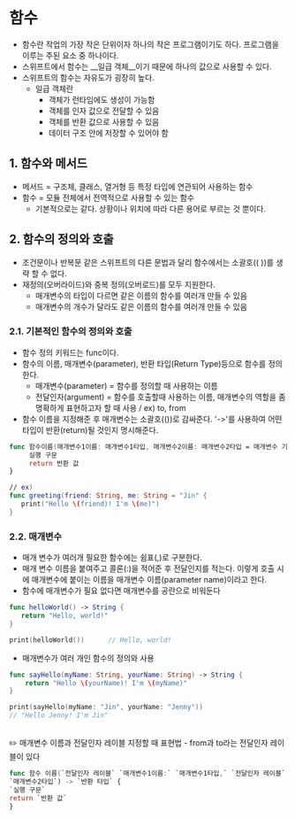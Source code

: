 # 함수
- 함수란 작업의 가장 작은 단위이자 하나의 작은 프로그램이기도 하다. 프로그램을 이루는 주된 요소 중 하나이다.
- 스위프트에서 함수는 __일급 객체__이기 때문에 하나의 값으로 사용할 수 있다.
- 스위프트의 함수는 자유도가 굉장히 높다.
   - 일급 객체란
      - 객체가 런타임에도 생성이 가능함
      - 객체를 인자 값으로 전달할 수 있음
      - 객체를 반환 값으로 사용할 수 있음
      - 데이터 구조 안에 저장할 수 있어야 함
      
## 1. 함수와 메서드
- 메서드 = 구조체, 클래스, 열거형 등 특정 타입에 연관되어 사용하는 함수
- 함수 = 모듈 전체에서 전역적으로 사용할 수 있는 함수
   - 기본적으로는 같다. 상황이나 위치에 따라 다른 용어로 부르는 것 뿐이다.

## 2. 함수의 정의와 호출
- 조건문이나 반복문 같은 스위프트의 다른 문법과 달리 함수에서는 소괄호(( ))를 생략 할 수 없다.
- 재정의(오버라이드)와 중복 정의(오버로드)를 모두 지원한다.
   - 매개변수의 타입이 다르면 같은 이름의 함수를 여러개 만들 수 있음
   - 매개변수의 개수가 달라도 같은 이름의 함수를 여러개 만들 수 있음

### 2.1. 기본적인 함수의 정의와 호출
- 함수 정의 키워드는 func이다.
- 함수의 이름, 매개변수(parameter), 반환 타입(Return Type)등으로 함수를 정의한다.
   - 매개변수(parameter) = 함수를 정의할 때 사용하는 이름
   - 전달인자(argument) = 함수를 호출할때 사용하는 이름, 매개변수의 역할을 좀 명확하게 표현하고자 할 때 사용 / ex) to, from
- 함수 이름을 지정해준 후 매개변수는 소괄호(())로 감싸준다. '->'를 사용하여 어떤 타입이 반환(return)될 것인지 명시해준다.
```swift
func 함수이름(매개변수1이름: 매개변수1타입, 매개변수2이름: 매개변수2타입 = 매개변수 기본값) -> 반환 타입 {
     실행 구문
     return 반환 값
}

// ex)
func greeting(friend: String, me: String = "Jin" {
   print("Hello \(friend)! I'm \(me)")
}
```

### 2.2. 매개변수
- 매개 변수가 여러개 필요한 함수에는 쉼표(,)로 구분한다.
- 매개 변수 이름을 붙여주고 콜론(:)을 적어준 후 전달인지를 적는다. 이렇게 호출 시에 매개변수에 붙이는 이름을 매개변수 이름(parameter name)이라고 한다.
- 함수에 매개변수가 필요 없다면 매개변수를 공란으로 비워둔다
```swift
func helloWorld() -> String {
   return "Hello, world!"
}

print(helloWorld())      // Hello, world!
```
- 매개변수가 여러 개인 함수의 정의와 사용
```swift
func sayHello(myName: String, yourName: String) -> String {
    return "Hello \(yourName)! I'm \(myName)"
}

print(sayHello(myName: "Jin", yourName: "Jenny"))
// "Hello Jenny! I'm Jin"
```
<br/>
✏️ 매개변수 이름과 전달인자 레이블 지정할 때 표현법
- from과 to라는 전달인자 레이블이 있다

```swift
func 함수 이름(`전달인자 레이블` `매개변수1이름:` `매개변수1타입,` `전달인자 레이블` `매개변수2이름:`
`매개변수2타입`) -> `반환 타입` {
`실행 구문`
return `반환 값`
}
```
